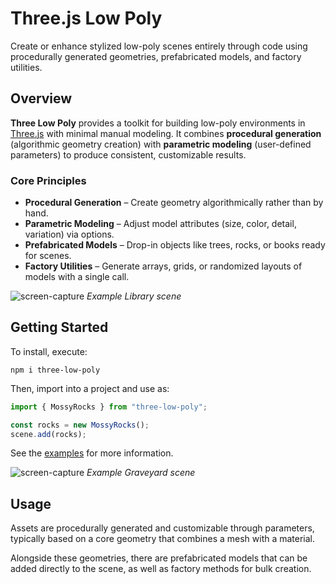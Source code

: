 # Three.js Low Poly

Create or enhance stylized low-poly scenes entirely through code using procedurally generated geometries, prefabricated models, and factory utilities.

## Overview

**Three Low Poly** provides a toolkit for building low-poly environments in [Three.js](https://threejs.org) with minimal manual modeling.
It combines **procedural generation** (algorithmic geometry creation) with **parametric modeling** (user-defined parameters) to produce consistent, customizable results.

### Core Principles
- **Procedural Generation** – Create geometry algorithmically rather than by hand.
- **Parametric Modeling** – Adjust model attributes (size, color, detail, variation) via options.
- **Prefabricated Models** – Drop-in objects like trees, rocks, or books ready for scenes.
- **Factory Utilities** – Generate arrays, grids, or randomized layouts of models with a single call.

![screen-capture](https://github.com/user-attachments/assets/3285ed9a-da3c-4287-ad2f-0c7e82cd70fd)
_Example Library scene_

## Getting Started

To install, execute:

```shell
npm i three-low-poly
```

Then, import into a project and use as:

```js
import { MossyRocks } from "three-low-poly";

const rocks = new MossyRocks();
scene.add(rocks);
```

See the [examples](https://jasonsturges.com/three-low-poly/) for more information.

![screen-capture](https://github.com/user-attachments/assets/d97345cc-bdaa-46d5-a267-531559919ee5)
_Example Graveyard scene_

## Usage

Assets are procedurally generated and customizable through parameters, typically based on a core geometry that combines a mesh with a material.

Alongside these geometries, there are prefabricated models that can be added directly to the scene, as well as factory methods for bulk creation.
